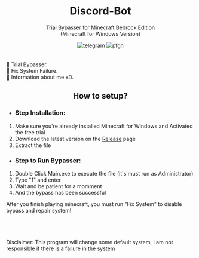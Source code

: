 <h1 align="center">Discord-Bot</h1>

<div align="center">
	<p>
		Trial Bypasser for Minecraft Bedrock Edition<br>
    (Minecraft for Windows Version)
	</p>
	<a href="https://t.me/ItsMeAsada">
        	<img src="https://img.shields.io/badge/Chat-Telegram-blue" alt="telegram">
    	</a>
	<a href="https://github.com/Asadaaaaa">
        	<img src="https://img.shields.io/badge/Profile-Github-lightgrey" alt="pfgh">
	</a>
</div>
    <br><br>
    🔹 Trial Bypasser.
    <br>
    🔹 Fix System Failure.
    <br>
    🔹 Information about me xD.
    <br>

<div align="center">
	<h2>How to setup?</h2>
</div>

 - <h3>Step Installation:</h3>
 1. Make sure you're already installed Minecraft for Windows and Activated the free trial
 2. Download the latest version on the [Release](https://github.com/Asadaaaaa/MCBE-Bypass/releases/tag/1.0) page
 3. Extract the file
 
 - <h3>Step to Run Bypasser:</h3>
 1. Double Click Main.exe to execute the file (it's must run as Administrator)
 2. Type "1" and enter
 3. Wait and be patient for a momment
 4. And the bypass has been successful

After you finish playing minecraft, you must run "Fix System" to disable bypass and repair system!
<br><br><br><br><br>
Disclaimer: This program will change some default system, I am not responsible if there is a failure in the system
